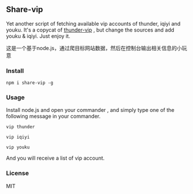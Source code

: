 ## Share-vip

Yet another script of fetching available vip accounts of thunder, iqiyi and youku.
It's a copycat of [thunder-vip](https://github.com/nswbmw/thunder-vip)  , but change the sources and add youku & iqiyi.
Just enjoy it.

这是一个基于node.js，通过爬目标网站数据，然后在控制台输出相关信息的小玩意

### Install

    npm i share-vip -g

### Usage

Install node.js and open your commander , and simply type one of the following message in your commander.

```
vip thunder

vip iqiyi

vip youku
```
And you will receive a list of vip account.

### License

MIT
